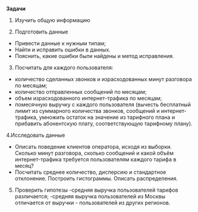 **Задачи**


1. Изучить общую информацию

2. Подготовить данные
- Привести данные к нужным типам;
- Найти и исправить ошибки в данных.
- Пояснить, какие ошибки были найдены и метод исправления.

3. Посчитать для каждого пользователя:
- количество сделанных звонков и израсходованных минут разговора по месяцам;
- количество отправленных сообщений по месяцам;
- объем израсходованного интернет-трафика по месяцам;
- помесячную выручку с каждого пользователя (вычесть бесплатный лимит из суммарного количества звонков, сообщений и интернет-трафика, умножить остаток на значение из тарифного плана и прибавить абонентскую плату, соответствующую тарифному плану).

4.Исследовать данные
- Описать поведение клиентов оператора, исходя из выборки. Сколько минут разговора, сколько сообщений и какой объём интернет-трафика требуется пользователям каждого тарифа в месяц?
- Посчитать среднее количество, дисперсию и стандартное отклонение. Построить гистограммы. Описать распределения.

5. Проверить гипотезы
-средняя выручка пользователей тарифов различается;
-средняя выручка пользователей из Москвы отличается от выручки - пользователей из других регионов.
